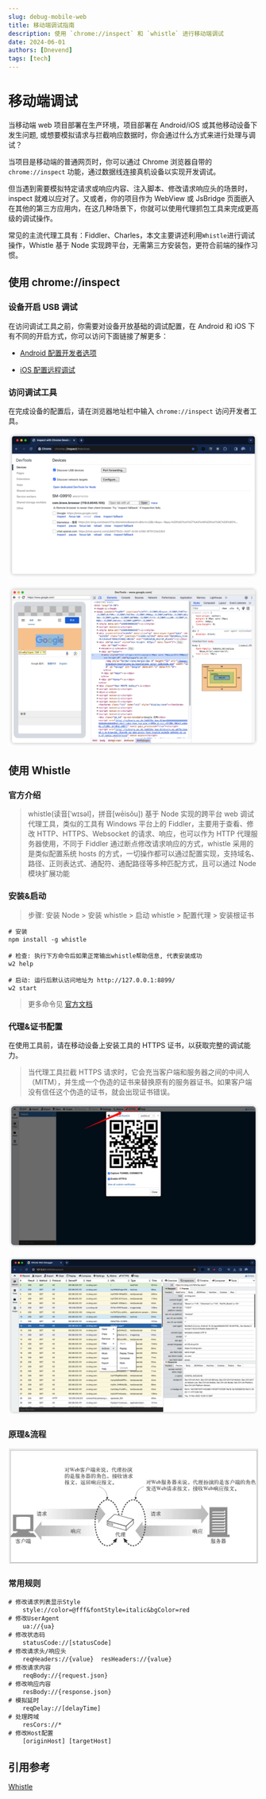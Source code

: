```yaml
---
slug: debug-mobile-web
title: 移动端调试指南
description: 使用 `chrome://inspect` 和 `whistle` 进行移动端调试
date: 2024-06-01
authors: [Dnevend]
tags: [tech]
---
```


# 移动端调试

当移动端 web 项目部署在生产环境，项目部署在 Android/iOS 或其他移动设备下发生问题, 或想要模拟请求与拦截响应数据时，你会通过什么方式来进行处理与调试？

当项目是移动端的普通网页时，你可以通过 Chrome 浏览器自带的 `chrome://inspect` 功能，通过数据线连接真机设备以实现开发调试。

但当遇到需要模拟特定请求或响应内容、注入脚本、修改请求响应头的场景时，inspect 就难以应对了。又或者，你的项目作为 WebView 或 JsBridge 页面嵌入在其他的第三方应用内，在这几种场景下，你就可以使用代理抓包工具来完成更高级的调试操作。

常见的主流代理工具有：Fiddler、Charles，本文主要讲述利用`Whistle`进行调试操作，Whistle 基于 Node 实现跨平台，无需第三方安装包，更符合前端的操作习惯。

## 使用 chrome://inspect

### 设备开启 USB 调试

在访问调试工具之前，你需要对设备开放基础的调试配置，在 Android 和 iOS 下有不同的开启方式，你可以访问下面链接了解更多：

- [Android 配置开发者选项](https://developer.android.com/studio/debug/dev-options?hl=zh-cn#Enable-debugging)

- [iOS 配置远程调试](https://dev.to/nimajafari/remote-debugging-using-google-chrome-on-ios-devices-with-macos-ca9)

### 访问调试工具

在完成设备的配置后，请在浏览器地址栏中输入 `chrome://inspect` 访问开发者工具。

![inspect page](./inspect.png)

![dev-tools](./dev-tools.png)

## 使用 Whistle

### 官方介绍

> whistle(读音[ˈwɪsəl]，拼音[wēisǒu]) 基于 Node 实现的跨平台 web 调试代理工具，类似的工具有 Windows 平台上的 Fiddler，主要用于查看、修改 HTTP、HTTPS、Websocket 的请求、响应，也可以作为 HTTP 代理服务器使用，不同于 Fiddler 通过断点修改请求响应的方式，whistle 采用的是类似配置系统 hosts 的方式，一切操作都可以通过配置实现，支持域名、路径、正则表达式、通配符、通配路径等多种匹配方式，且可以通过 Node 模块扩展功能

### 安装&启动

> 步骤: 安装 Node > 安装 whistle > 启动 whistle > 配置代理 > 安装根证书

```
# 安装
npm install -g whistle

# 检查: 执行下方命令后如果正常输出whistle帮助信息, 代表安装成功
w2 help

# 启动: 运行后默认访问地址为 http://127.0.0.1:8899/
w2 start
```

> 更多命令见 [官方文档](https://wproxy.org/whistle/options.html)

### 代理&证书配置

在使用工具前，请在移动设备上安装工具的 HTTPS 证书，以获取完整的调试能力。

> 当代理工具拦截 HTTPS 请求时，它会充当客户端和服务器之间的中间人（MITM），并生成一个伪造的证书来替换原有的服务器证书。如果客户端没有信任这个伪造的证书，就会出现证书错误。

![qrcode](./qrcode.png)

![network](./network.png)

### 原理&流程

![principle](./principle.png)

### 常用规则

```
# 修改请求列表显示Style
    style://color=@fff&fontStyle=italic&bgColor=red
# 修改UserAgent
	ua://{ua}
# 修改状态码
	statusCode://[statusCode]
# 修改请求头/响应头
	reqHeaders://{value}  resHeaders://{value}
# 修改请求内容
	reqBody://{request.json}
# 修改响应内容
	resBody://{response.json}
# 模拟延时
	reqDelay://[delayTime]
# 处理跨域
	resCors://*
# 修改Host配置
	[originHost] [targetHost]

```

## 引用参考

[Whistle](https://wproxy.org/whistle/)
